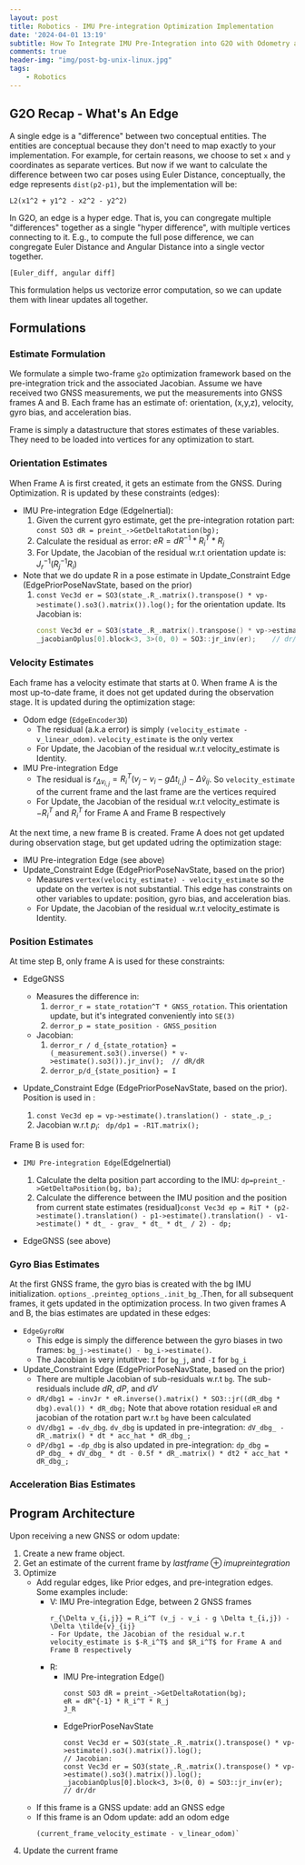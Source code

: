 ```yaml
---
layout: post
title: Robotics - IMU Pre-integration Optimization Implementation
date: '2024-04-01 13:19'
subtitle: How To Integrate IMU Pre-Integration into G2O with Odometry and GNSS
comments: true
header-img: "img/post-bg-unix-linux.jpg"
tags:
    - Robotics
---
```


## G2O Recap - What's An Edge

A single edge is a "difference" between two conceptual entities. The entities are conceptual because they don't need to map exactly to your implementation. For example, for certain reasons, we choose to set `x` and `y` coordinates as separate vertices. But now if we want to calculate the difference between two car poses using Euler Distance, conceptually, the edge represents `dist(p2-p1)`, but the implementation will be:

```
L2(x1^2 + y1^2 - x2^2 - y2^2)
```

In G2O, an edge is a hyper edge. That is, you can congregate multiple "differences" together as a single "hyper difference", with multiple vertices connecting to it. E.g., to compute the full pose difference, we can congregate Euler Distance and Angular Distance into a single vector together. 

```
[Euler_diff, angular diff]
```

This formulation helps us vectorize error computation, so we can update them with linear updates all together.

## Formulations

### Estimate Formulation

We formulate a simple two-frame `g2o` optimization framework based on the pre-integration trick and the associated Jacobian. Assume we have received two GNSS measurements, we put the measurements into GNSS frames A and B. Each frame has an estimate of: orientation, (x,y,z), velocity, gyro bias, and acceleration bias.

Frame is simply a datastructure that stores estimates of these variables. They need to be loaded into vertices for any optimization to start.

### Orientation Estimates

When Frame A is first created, it gets an estimate from the GNSS. During Optimization. R is updated by these constraints (edges):

- IMU Pre-integration Edge (EdgeInertial):
    1. Given the current gyro estimate, get the pre-integration rotation part: `const SO3 dR = preint_->GetDeltaRotation(bg);`
    2. Calculate the residual as error: $eR = dR^{-1} * R_i^T * R_j$
    3. For Update, the Jacobian of the residual w.r.t orientation update is: $J_r^{-1} (R_j^{-1} R_i)$
- Note that we do update R in a pose estimate in Update_Constraint Edge (EdgePriorPoseNavState, based on the prior)
    1. `const Vec3d er = SO3(state_.R_.matrix().transpose() * vp->estimate().so3().matrix()).log();` for the orientation update. Its Jacobian is:
        ```cpp
        const Vec3d er = SO3(state_.R_.matrix().transpose() * vp->estimate().so3().matrix()).log();
        _jacobianOplus[0].block<3, 3>(0, 0) = SO3::jr_inv(er);    // dr/dr
        ```

### Velocity Estimates

Each frame has a velocity estimate that starts at 0. When frame A is the most up-to-date frame, it does not get updated during the observation stage. It is updated during the optimization stage:

- Odom edge (`EdgeEncoder3D`)
    - The residual (a.k.a error) is simply `(velocity_estimate - v_linear_odom)`. `velocity_estimate` is the only vertex
    - For Update, the Jacobian of the residual w.r.t velocity_estimate is Identity.
- IMU Pre-integration Edge
    - The residual is $r_{\Delta v_{i,j}} = R_i^T (v_j - v_i - g \Delta t_{i,j}) - \Delta \tilde{v}_{ij}$. So `velocity_estimate` of the current frame and the last frame are the vertices required
    - For Update, the Jacobian of the residual w.r.t velocity_estimate is $-R_i^T$ and $R_i^T$ for Frame A and Frame B respectively

At the next time, a new frame B is created. Frame A does not get updated during observation stage, but get updated udring the optimization stage:

- IMU Pre-integration Edge (see above)
- Update_Constraint Edge (EdgePriorPoseNavState, based on the prior)
    - Measures `vertex(velocity_estimate) - velocity_estimate` so the update on the vertex is not substantial. This edge has constraints on other variables to update: position, gyro bias, and acceleration bias.
    - For Update, the Jacobian of the residual w.r.t velocity_estimate is Identity.

### Position Estimates

At time step B, only frame A is used for these constraints:

- EdgeGNSS
    - Measures the difference in: 
        1. `derror_r = state_rotation^T * GNSS_rotation`. This orientation update, but it's integrated conveniently into `SE(3)`
        2. `derror_p = state_position - GNSS_position`
    - Jacobian:
        1. `derror_r / d_{state_rotation} = (_measurement.so3().inverse() * v->estimate().so3()).jr_inv();  // dR/dR`
        2. `derror_p/d_{state_position} = I`

- Update_Constraint Edge (EdgePriorPoseNavState, based on the prior).  Position is used in :
    1. `const Vec3d ep = vp->estimate().translation() - state_.p_;`
    2. Jacobian w.r.t $p_i$: ` dp/dp1 = -R1T.matrix();`

Frame B is used for:

- `IMU Pre-integration Edge`(EdgeInertial)
    1. Calculate the delta position part according to the IMU: `dp=preint_->GetDeltaPosition(bg, ba);`
    2. Calculate the difference between the IMU position and the position from current state estimates (residual)`const Vec3d ep = RiT * (p2->estimate().translation() - p1->estimate().translation() - v1->estimate() * dt_ - grav_ * dt_ * dt_ / 2) - dp;`

- EdgeGNSS (see above)

### Gyro Bias Estimates

At the first GNSS frame, the gyro bias is created with the bg IMU initialization. `options_.preinteg_options_.init_bg_`.Then, for all subsequent frames, it gets updated in the optimization process. In two given frames A and B, the bias estimates are updated in these edges:

- `EdgeGyroRW`
    - This edge is simply the difference between the gyro biases in two frames: `bg_j->estimate() - bg_i->estimate()`.
    - The Jacobian is very intutitve: `I` for `bg_j`, and `-I` for `bg_i`
- Update_Constraint Edge (EdgePriorPoseNavState, based on the prior)
    - There are multiple Jacobian of sub-residuals w.r.t `bg`. The sub-residuals include $dR$, $dP$, and $dV$
    - `dR/dbg1 = -invJr * eR.inverse().matrix() * SO3::jr((dR_dbg * dbg).eval()) * dR_dbg;` Note that above rotation residual `eR`  and jacobian of the rotation part w.r.t `bg` have been calculated
    - `dV/dbg1 = -dv_dbg`. `dv_dbg` is updated in pre-integration: `dV_dbg_ - dR_.matrix() * dt * acc_hat * dR_dbg_;`
    - `dP/dbg1 = -dp_dbg` is also updated in pre-integration: `dp_dbg = dP_dbg_ + dV_dbg_ * dt - 0.5f * dR_.matrix() * dt2 * acc_hat * dR_dbg_;`

### Acceleration Bias Estimates

## Program Architecture

Upon receiving a new GNSS or odom update:

1. Create a new frame object. 
2. Get an estimate of the current frame by $lastframe \oplus imupreintegration$
3. Optimize
    - Add regular edges, like Prior edges, and pre-integration edges. Some examples include:
        - V: IMU Pre-integration Edge, between 2 GNSS frames
            ```
            r_{\Delta v_{i,j}} = R_i^T (v_j - v_i - g \Delta t_{i,j}) - \Delta \tilde{v}_{ij}
            - For Update, the Jacobian of the residual w.r.t velocity_estimate is $-R_i^T$ and $R_i^T$ for Frame A and Frame B respectively
            ```
        - R: 
            - IMU Pre-integration Edge()
                ```
                const SO3 dR = preint_->GetDeltaRotation(bg);
                eR = dR^{-1} * R_i^T * R_j
                J_R
                ```
            - EdgePriorPoseNavState
                ```
                const Vec3d er = SO3(state_.R_.matrix().transpose() * vp->estimate().so3().matrix()).log();
                // Jacobian:
                const Vec3d er = SO3(state_.R_.matrix().transpose() * vp->estimate().so3().matrix()).log();
                _jacobianOplus[0].block<3, 3>(0, 0) = SO3::jr_inv(er);    // dr/dr
                ```
    - If this frame is a GNSS update: add an GNSS  edge
    - If this frame is an Odom update: add an odom edge
        ```
        (current_frame_velocity_estimate - v_linear_odom)`
        ```
4. Update the current frame